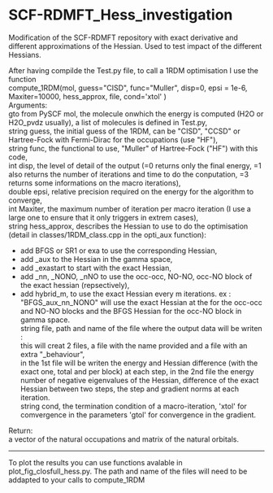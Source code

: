 # SCF-RDMFT_Hess_investigation
Modification of the SCF-RDMFT repository with exact derivative and different approximations of the Hessian. Used to test impact of the different Hessians.

After having compilde the Test.py file, to call a 1RDM optimisation I use the function\
compute_1RDM(mol, guess="CISD", func="Muller", disp=0, epsi = 1e-6, Maxiter=10000, 
                 hess_approx, file, cond='xtol' )\
Arguments:\
gto from PySCF mol, the molecule onwhich the energy is computed (H2O or H2O_pvdz usually), a list of molecules is defined in Test.py,\
string guess, the initial guess of the 1RDM, can be "CISD", "CCSD" or Hartree-Fock with Fermi-Dirac for the occupations (use "HF"),\
string func, the functional to use, "Muller" of Hartree-Fock ("HF") with this code,\
int disp, the level of detail of the output (=0 returns only the final energy, =1 also returns the number of iterations and time to do the conputation, =3 returns some informations on the macro iterations),\
double epsi, relative precision required on the energy for the algorithm to converge, \
int Maxiter, the maximum number of iteration per macro iteration (I use a large one to ensure that it only triggers in extrem cases),\
string hess_approx, describes the Hessian to use to do the optimisation (detail in classes/1RDM_class.cpp in the opti_aux function):
  - add BFGS or SR1 or exa to use the corresponding Hessian,
  - add _aux to the Hessian in the gamma space,
  - add _exastart to start with the exact Hessian,
  - add _nn, _NONO, _nNO to use the occ-occ, NO-NO, occ-NO block of the exact hessian (repsectively),
  - add hybrid_m, to use the exact Hessian every m iterations.
  ex : "BFGS_aux_nn_NONO" will use the exact Hessian at the for the occ-occ and NO-NO blocks and the BFGS Hessian for the occ-NO block in gamma space.\
string file, path and name of the file where the output data will be writen :\
  this will creat 2 files, a file with the name provided and a file with an extra "_behaviour",\
  in the 1st file will be writen the energy and Hessian difference (with the exact one, total and per block) at each step,
  in the 2nd file the energy number of negative eigenvalues of the Hessian, difference of the exact Hessian between two steps, the step and gradient norms at each iteration.\
string cond, the termination condition of a macro-iteration, 'xtol' for comvergence in the parameters 'gtol' for convergence in the gradient.

Return:\
a vector of the natural occupations and matrix of the natural orbitals. 

----------------------------------------------------------------------------

To plot the results you can use functions avalable in plot_fig_closfull_hess.py.
The path and name of the files will need to be addapted to your calls to compute_1RDM
